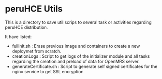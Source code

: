 # peruHCE Utils

This is a directory to save util scrips to several task or activities regarding peruHCE distribution.

It have listed:

- fullInit.sh               : Erase previous image and containers to create a new deploymet from scratch.
- creationLogs              : Script to get logs of the initializer module and all tasks regarding the creation and preload of data for OpenMRS server.
- generateCertificate.sh    : Script to generate self signed certificates for the nginx service to get SSL encryption
